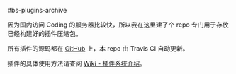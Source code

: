 #bs-plugins-archive

因为国内访问 Coding 的服务器比较快，所以我在这里建了个 repo 专门用于存放已经构建好的插件压缩包。

所有插件的源码都在 [GitHub](https://github.com/printempw/blessing-skin-plugins) 上，本 repo 由 Travis CI 自动更新。

插件的具体使用方法请查阅 [Wiki - 插件系统介绍](https://github.com/printempw/blessing-skin-server/wiki/%E6%8F%92%E4%BB%B6%E7%B3%BB%E7%BB%9F%E4%BB%8B%E7%BB%8D)。